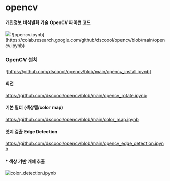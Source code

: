 # opencv
#### 개인정보 비식별화 기술 OpenCV 파이썬 코드


<img src="https://raw.githubusercontent.com/dscoool/opencv/refs/heads/main/image.png">
![opencv.ipynb](https://colab.research.google.com/github/dscoool/opencv/blob/main/opencv.ipynb)


### OpenCV 설치
![https://github.com/dscoool/opencv/blob/main/opencv_install.ipynb]


#### 회전
https://github.com/dscoool/opencv/blob/main/opencv_rotate.ipynb

#### 기본 필터 (색상맵/color map)
https://github.com/dscoool/opencv/blob/main/color_map.ipynb

#### 엣지 검출 Edge Detection
https://github.com/dscoool/opencv/blob/main/opencv_edge_detection.ipynb

#### * 색상 기반 개체 추출

![color_detection.ipynb](https://github.com/dscoool/opencv/blob/main/color_detection.ipynb)
